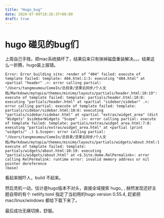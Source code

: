 ```yaml
---
title: "Hugo_bug"
date: 2020-07-09T18:26:37+08:00
draft: true
---
```


# hugo 碰见的bug们

上周自己手贱，把mac系统搞坏了，结果后来只有抹掉磁盘重装解决。。。结果这么一折腾，hugo装上报错。

```shell
Error: Error building site: render of "404" failed: execute of template failed: template: 404.html:1:3: executing "404.html" at <partial "header" .>: error calling partial: "/Users/tangmoumou/ComeIn/总目录/坚果云同步/个人文档/Markdown/mytopia/themes/minimo/layouts/partials/header.html:10:19": execute of template failed: template: partials/header.html:10:8: executing "partials/header.html" at <partial "sidebar/sidebar" .>: error calling partial: execute of template failed: template: partials/sidebar/sidebar.html:10:6: executing "partials/sidebar/sidebar.html" at <partial "extras/widget_area" (dict "Widgets" $sidebarWidgets "Scope" .)>: error calling partial: execute of template failed: template: partials/extras/widget_area.html:7:8: executing "partials/extras/widget_area.html" at <partial (print "widgets/" .) $.Scope>: error calling partial: "/Users/tangmoumou/ComeIn/总目录/坚果云同步/个人文档/Markdown/mytopia/themes/minimo/layouts/partials/widgets/about.html:10:19": execute of template failed: template: partials/widgets/about.html:10:19: executing "partials/widgets/about.html" at <$.Site.Home.RelPermalink>: error calling RelPermalink: runtime error: invalid memory address or nil pointer dereference
(base) 
```

看起来贼吓人，build 不起来。

然后灵机一动，估计是hugo版本不对头，直接全域搜索 hugo_ , 赫然发现还好主题自带的有个 netlify.toml 指定了当初用的hugo version 0.55.4, 赶紧把 mac/linux/windows 都给下载下来了。

最后成功无痛切换，舒服。